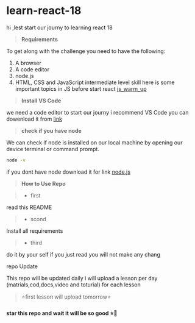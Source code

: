 # learn-react-18
hi ,lest start our journy to learning react 18

>  **Requirements**

To get along with the challenge you need to have the following:

1. A browser
2. A code editor
3. node.js
4. HTML, CSS and JavaScript intermediate level skill
here is some important topics in JS before start react [js_warm_up](https://github.com/ESSAMMOHAMED1/js_warm_up.git)


> **Install VS Code**

we need a code editor to start our journy i recommend VS Code
you can dowenload it from  [link](https://code.visualstudio.com/download)



> **check if you have node**

We can check if node is installed on our local machine by opening our device terminal or command prompt.
```sh
node -v
```
if you dont have node download it for link [node.js](https://nodejs.org/en/)





> **How to Use Repo**

> - first 

read this README

> - scond

 Install all requirements
> - third

do it by your self 
if you just read you will  not make any chang 


 repo Update

This repo will be updated daily i will upload a lesson per day (matrials,cod,docs,video and toturial) for each lesson

> ⭐first lesson will upload tomorrow⭐
#### star this repo and wait it will be so good ⭐💜






